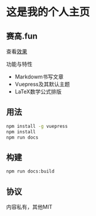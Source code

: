 # 这是我的个人主页

## 赛高.fun

查看[效果](http://saigao.fun)

功能与特性

* Markdowm书写文章
* Vuepress及其默认主题
* LaTeX数学公式排版

## 用法

```bash
npm install -g vuepress
npm install
npm run docs
```

## 构建

```bash
npm run docs:build
```

## 协议

内容私有，其他MIT
